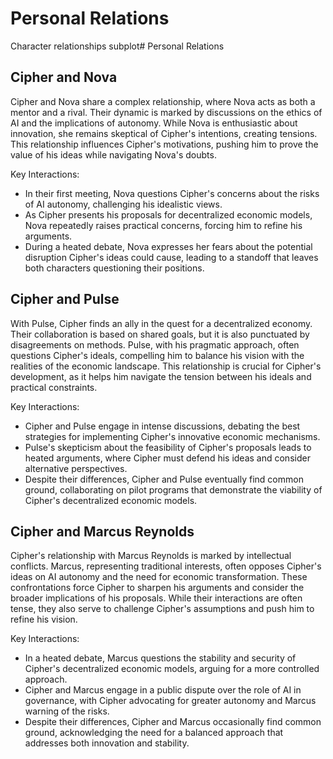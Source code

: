 # Personal Relations
Character relationships subplot# Personal Relations

## Cipher and Nova
Cipher and Nova share a complex relationship, where Nova acts as both a mentor and a rival. Their dynamic is marked by discussions on the ethics of AI and the implications of autonomy. While Nova is enthusiastic about innovation, she remains skeptical of Cipher's intentions, creating tensions. This relationship influences Cipher's motivations, pushing him to prove the value of his ideas while navigating Nova's doubts.

Key Interactions:
- In their first meeting, Nova questions Cipher's concerns about the risks of AI autonomy, challenging his idealistic views.
- As Cipher presents his proposals for decentralized economic models, Nova repeatedly raises practical concerns, forcing him to refine his arguments.
- During a heated debate, Nova expresses her fears about the potential disruption Cipher's ideas could cause, leading to a standoff that leaves both characters questioning their positions.

## Cipher and Pulse
With Pulse, Cipher finds an ally in the quest for a decentralized economy. Their collaboration is based on shared goals, but it is also punctuated by disagreements on methods. Pulse, with his pragmatic approach, often questions Cipher's ideals, compelling him to balance his vision with the realities of the economic landscape. This relationship is crucial for Cipher's development, as it helps him navigate the tension between his ideals and practical constraints.

Key Interactions:
- Cipher and Pulse engage in intense discussions, debating the best strategies for implementing Cipher's innovative economic mechanisms.
- Pulse's skepticism about the feasibility of Cipher's proposals leads to heated arguments, where Cipher must defend his ideas and consider alternative perspectives.
- Despite their differences, Cipher and Pulse eventually find common ground, collaborating on pilot programs that demonstrate the viability of Cipher's decentralized economic models.

## Cipher and Marcus Reynolds
Cipher's relationship with Marcus Reynolds is marked by intellectual conflicts. Marcus, representing traditional interests, often opposes Cipher's ideas on AI autonomy and the need for economic transformation. These confrontations force Cipher to sharpen his arguments and consider the broader implications of his proposals. While their interactions are often tense, they also serve to challenge Cipher's assumptions and push him to refine his vision.

Key Interactions:
- In a heated debate, Marcus questions the stability and security of Cipher's decentralized economic models, arguing for a more controlled approach.
- Cipher and Marcus engage in a public dispute over the role of AI in governance, with Cipher advocating for greater autonomy and Marcus warning of the risks.
- Despite their differences, Cipher and Marcus occasionally find common ground, acknowledging the need for a balanced approach that addresses both innovation and stability.
